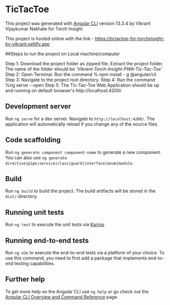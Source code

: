 # TicTacToe

This project was generated with [Angular CLI](https://github.com/angular/angular-cli) version 13.3.4 by Vikrant Vijaykumar Nakhate for Torch Insight

This project is hosted online with the link - https://tictactoe-for-torchinsight-by-vikrant.netlify.app

##Steps to run the project on Local machine/computer

Step 1: Download the project folder as zipped file. Extract the project folder. The name of the folder should be _'Vikrant-Torch-Insight-PWA-Tic-Tac-Toe'_
Step 2: Open Terminal. Run the command % npm install - g @angular/cli
Step 3: Navigate to the project root directory. 
Step 4: Run the command %ng serve --open
Step 5: The Tic-Tac-Toe Web Application should be up and running on default browser's http://localhost:4200/

## Development server

Run `ng serve` for a dev server. Navigate to `http://localhost:4200/`. The application will automatically reload if you change any of the source files.

## Code scaffolding

Run `ng generate component component-name` to generate a new component. You can also use `ng generate directive|pipe|service|class|guard|interface|enum|module`.

## Build

Run `ng build` to build the project. The build artifacts will be stored in the `dist/` directory.

## Running unit tests

Run `ng test` to execute the unit tests via [Karma](https://karma-runner.github.io).

## Running end-to-end tests

Run `ng e2e` to execute the end-to-end tests via a platform of your choice. To use this command, you need to first add a package that implements end-to-end testing capabilities.

## Further help

To get more help on the Angular CLI use `ng help` or go check out the [Angular CLI Overview and Command Reference](https://angular.io/cli) page.
